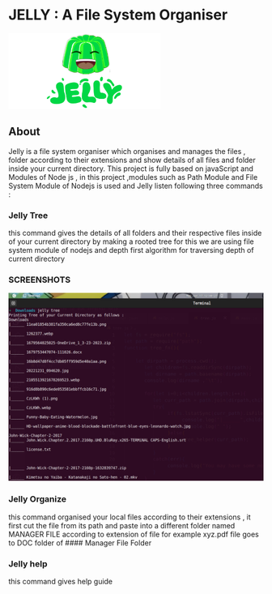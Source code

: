 # JELLY : A File System Organiser
<!-- PROJECT LOGO -->
  <a>
    <img src="Images/logo.png" alt="Logo" width="300" height="150" >
  </a>
<!-- ABOUT  -->

## About

Jelly is a file system organiser which organises and manages the files , folder according to their extensions and show details of all files and folder inside your current directory.
This project is fully based on javaScript and Modules of Node js , in this project ,modules such as Path Module and File System Module  of Nodejs is used and  Jelly listen following three commands : 

### Jelly Tree
this command gives the details of all folders and their respective files inside of your current directory by making a rooted tree 
for this we are using file system module of nodejs and depth first algorithm for traversing depth of current directory 

### SCREENSHOTS
 <a>
    <img src="Images/Jelly_Tree.png" alt="SS">
  </a>

### Jelly Organize
this command organised your local files according to their extensions , it first cut the file from its path and paste into a different folder named MANAGER FILE according to extension of file
for example  xyz.pdf file goes to DOC folder of #### Manager File  Folder

### Jelly help
this command gives help guide 
